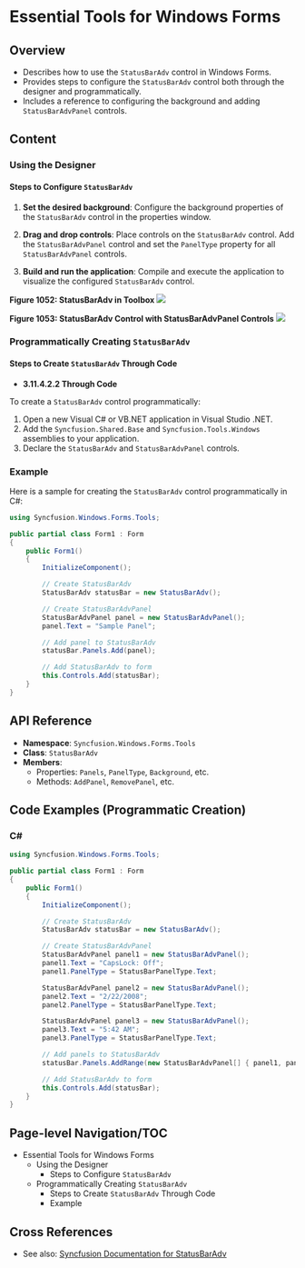 <!--
source: image
domain: syncfusion-sdk
task: pdf-ocr-to-markdown
language: en (keep original; do not translate)
source_filename: page_1586.jpeg
document_name: tools
page_number: 1586
page_id: tools#page_1586
product: Syncfusion Winforms
version: 11.4.0.26
timestamp: 2025-08-09T09:00:53Z
fidelity: lossless
-->

# Essential Tools for Windows Forms

## Overview

- Describes how to use the `StatusBarAdv` control in Windows Forms.
- Provides steps to configure the `StatusBarAdv` control both through the designer and programmatically.
- Includes a reference to configuring the background and adding `StatusBarAdvPanel` controls.

## Content

### Using the Designer

#### Steps to Configure `StatusBarAdv`

1. **Set the desired background**: Configure the background properties of the `StatusBarAdv` control in the properties window.
   
2. **Drag and drop controls**: Place controls on the `StatusBarAdv` control. Add the `StatusBarAdvPanel` control and set the `PanelType` property for all `StatusBarAdvPanel` controls.

3. **Build and run the application**: Compile and execute the application to visualize the configured `StatusBarAdv` control.

**Figure 1052: StatusBarAdv in Toolbox**
![](attachment:Figure_1052.png)

**Figure 1053: StatusBarAdv Control with StatusBarAdvPanel Controls**
![](attachment:Figure_1053.png)

### Programmatically Creating `StatusBarAdv`

#### Steps to Create `StatusBarAdv` Through Code

- **3.11.4.2.2 Through Code**

To create a `StatusBarAdv` control programmatically:

1. Open a new Visual C# or VB.NET application in Visual Studio .NET.
2. Add the `Syncfusion.Shared.Base` and `Syncfusion.Tools.Windows` assemblies to your application.
3. Declare the `StatusBarAdv` and `StatusBarAdvPanel` controls.

### Example

Here is a sample for creating the `StatusBarAdv` control programmatically in C#:

```csharp
using Syncfusion.Windows.Forms.Tools;

public partial class Form1 : Form
{
    public Form1()
    {
        InitializeComponent();

        // Create StatusBarAdv
        StatusBarAdv statusBar = new StatusBarAdv();

        // Create StatusBarAdvPanel
        StatusBarAdvPanel panel = new StatusBarAdvPanel();
        panel.Text = "Sample Panel";

        // Add panel to StatusBarAdv
        statusBar.Panels.Add(panel);

        // Add StatusBarAdv to form
        this.Controls.Add(statusBar);
    }
}
```

## API Reference

- **Namespace**: `Syncfusion.Windows.Forms.Tools`
- **Class**: `StatusBarAdv`
- **Members**:
  - Properties: `Panels`, `PanelType`, `Background`, etc.
  - Methods: `AddPanel`, `RemovePanel`, etc.

## Code Examples (Programmatic Creation)

### C#

```csharp
using Syncfusion.Windows.Forms.Tools;

public partial class Form1 : Form
{
    public Form1()
    {
        InitializeComponent();

        // Create StatusBarAdv
        StatusBarAdv statusBar = new StatusBarAdv();

        // Create StatusBarAdvPanel
        StatusBarAdvPanel panel1 = new StatusBarAdvPanel();
        panel1.Text = "CapsLock: Off";
        panel1.PanelType = StatusBarPanelType.Text;

        StatusBarAdvPanel panel2 = new StatusBarAdvPanel();
        panel2.Text = "2/22/2008";
        panel2.PanelType = StatusBarPanelType.Text;

        StatusBarAdvPanel panel3 = new StatusBarAdvPanel();
        panel3.Text = "5:42 AM";
        panel3.PanelType = StatusBarPanelType.Text;

        // Add panels to StatusBarAdv
        statusBar.Panels.AddRange(new StatusBarAdvPanel[] { panel1, panel2, panel3 });

        // Add StatusBarAdv to form
        this.Controls.Add(statusBar);
    }
}
```

## Page-level Navigation/TOC

- Essential Tools for Windows Forms
  - Using the Designer
    - Steps to Configure `StatusBarAdv`
  - Programmatically Creating `StatusBarAdv`
    - Steps to Create `StatusBarAdv` Through Code
    - Example

## Cross References

- See also: [Syncfusion Documentation for StatusBarAdv](https://docs.syncfusion.com/windowsforms/statusbaradv/knownissues/)

<!-- tags: winforms, statusbaradv, syncfusion, tools, designer, programmatically, api, 11.4.0.26 -->
 <!-- keywords: statusbaradv, windowsforms, syncfusion, controls, programmatically, designer, code, configuration, paneltype, background, panels, creation -->